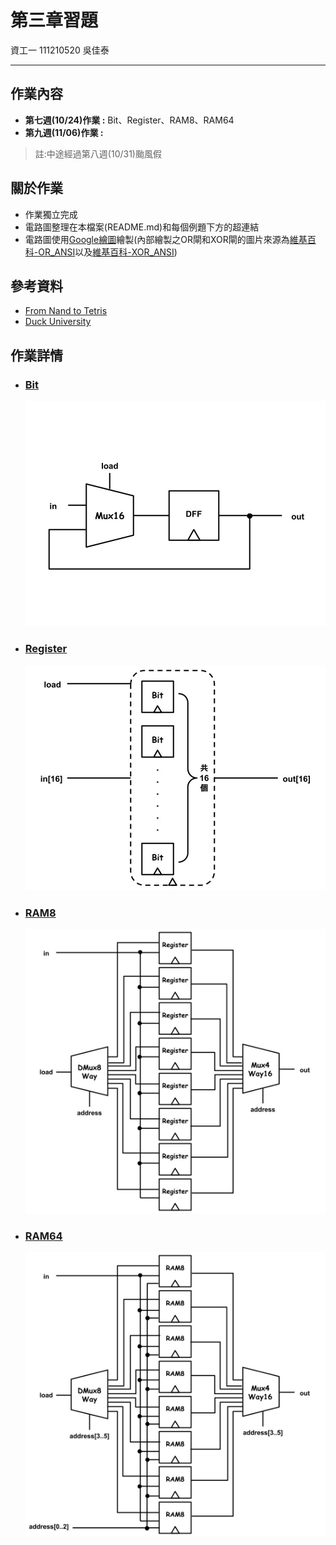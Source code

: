 # 第三章習題
資工一 111210520 吳佳泰

---

## 作業內容
* **第七週(10/24)作業 :** Bit、Register、RAM8、RAM64
* **第九週(11/06)作業 :** 
> 註:中途經過第八週(10/31)颱風假

## 關於作業
* 作業獨立完成
* 電路圖整理在本檔案(README.md)和每個例題下方的超連結
* 電路圖使用[Google繪圖](https://docs.google.com/drawings/d/16axyYoLa7msynRIwtvtNS606HYFQQHoPoyoQr2v-9Pc/edit?hl=zh-tw)繪製(內部繪製之OR閘和XOR閘的圖片來源為[維基百科-OR_ANSI](https://zh.wikipedia.org/zh-tw/%E6%88%96%E9%97%A8#/media/File:OR_ANSI.svg)以及[維基百科-XOR_ANSI](https://commons.wikimedia.org/wiki/File:XOR_ANSI.svg))

## 參考資料
* [From Nand to Tetris](https://www.nand2tetris.org/)
* [Duck University](https://people.duke.edu/~nts9/)

## 作業詳情
* ### [Bit](a/Bit.hdl)
    ![](a/Bit.jpg)

* ### [Register](a/Register.hdl)
    ![](a/Register.jpg)

* ### [RAM8](a/RAM8.hdl)
    ![](a/RAM8.jpg)

* ### [RAM64](a/RAM64.hdl)
    ![](a/RAM64.jpg)

